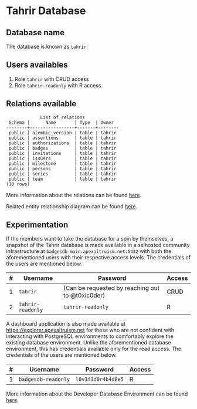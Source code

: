 # Tahrir Database

## Database name

The database is known as `tahrir`.

## Users availables

1. Role `tahrir` with CRUD access
2. Role `tahrir-readonly` with R access

## Relations available

```
             List of relations
 Schema |      Name       | Type  | Owner  
--------+-----------------+-------+--------
 public | alembic_version | table | tahrir
 public | assertions      | table | tahrir
 public | authorizations  | table | tahrir
 public | badges          | table | tahrir
 public | invitations     | table | tahrir
 public | issuers         | table | tahrir
 public | milestone       | table | tahrir
 public | persons         | table | tahrir
 public | series          | table | tahrir
 public | team            | table | tahrir
(10 rows)
```

More information about the relations can be found [here](https://gitlab.com/fedora/websites-apps/fedora-badges/database-models/-/blob/main/legacydb/TABLES.md).

Related entity relationship diagram can be found [here](https://gitlab.com/fedora/websites-apps/fedora-badges/database-models/-/blob/main/legacydb/ERDIAG.md).

## Experimentation

If the members want to take the database for a spin by themselves, a snapshot 
of the Tahrir database is made available in a selhosted community 
infrastructure at `badgesdb-main.apexaltruism.net:5432` with both the 
aforementioned users with their respective access levels. The credentials of
the users are mentioned below.

| # | Username          | Password                                         | Access |
|---|-------------------|--------------------------------------------------|--------|
| 1 | `tahrir`          | (Can be requested by reaching out to @t0xic0der) | CRUD   |
| 2 | `tahrir-readonly` | `tahrir-readonly`                                | R      |

A dashboard application is also made available at 
https://explorer.apexaltruism.net for those who are not confident with 
interacting with PostgreSQL environments to comfortably explore the existing 
database environment. Unlike the aforementioned database environment, this has
credentials available only for the read access. The credentials of the users
are mentioned below.

| # | Username            | Password           | Access |
|---|---------------------|--------------------|--------|
| 1 | `badgesdb-readonly` | `l0v3f3d0r4b4d8e5` | R      |

More information about the Developer Database Environment can be found [here](https://discussion.fedoraproject.org/t/fedora-badges-developer-database-environment-is-now-available/84168).
